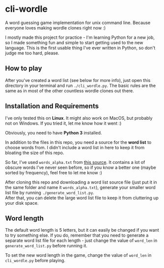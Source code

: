 # cli-wordle

A word guessing game implementation for unix command line. Because everyone loves making wordle clones right now :)

I mostly made this project for practice - I'm learning Python for a new job, so I made something fun and simple to start getting used to the new language. This is the first usable thing I've ever written in Python, so don't judge me too hard, please.

## How to play

After you've created a word list (see below for more info), just open this directory in your terminal and run `./cli_wordle.py`. The basic rules are the same as in most of the other countless wordle clones out there.

## Installation and Requirements

I've only tested this on **Linux**. It might also work on MacOS, but probably not on Windows. If you tried it, let me know how it went :)

Obviously, you need to have **Python 3** installed.

In addition to the files in this repo, you need a source for the **word list** to choose words from. I didn't include a word list in here to keep it from bloating the size of this repo.

So far, I've used `words_alpha.txt` from [this source](https://github.com/dwyl/english-words/). It contains a lot of obscure words I've never seen before, so if you know a better one (maybe sorted by frequency), feel free to let me know :)

After cloning this repo and downloading a word list source file (just put it in the same folder and name it `words_alpha.txt`), generate your smaller word list file by running `./generate_word_list.py`.  
After that, you can delete the large word list file to keep it from cluttering up your disk space.

## Word length
The default word length is 5 letters, but it can easily be changed if you want to try something else. If you do, remember that you need to generate a separate word list file for each length - just change the value of `word_len` in `generate_word_list.py` before running it.

To set the new word length in the game, change the value of `word_len` in `cli_wordle.py` before playing.
